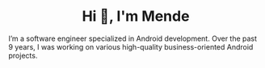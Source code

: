 <h1 align="center">Hi 👋, I'm Mende</h1>

<p align="left">
I’m a software engineer specialized in Android development. Over the
past 9 years, I was working on various high-quality business-oriented Android projects.
</p>
